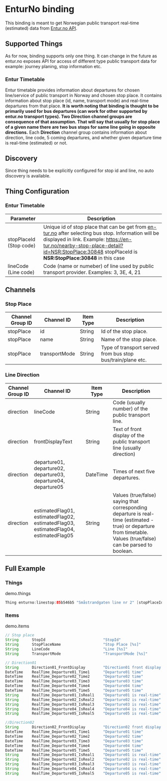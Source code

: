 # EnturNo binding

This binding is meant to get Norwegian public transport real-time (estimated) data from [Entur.no API](https://developer.entur.org/content/journey-planner-0).
                                                        
## Supported Things

As for now, binding supports only one thing. It can change in the future as entur.no exposes API for access of different type 
public transport data for example: journey planing, stop information etc.

### Entur Timetable

Entur timetable provides information about departures for chosen line/service of public transport in Norway and chosen stop place. It contains information
about stop place (id, name, transport mode) and real-time departures from that place. **It is worth noting that binding is thought to be primarily used for bus
departures (can work for other supported by entur.no transport types). Two Direction channel groups are consequence of that assumption. That will say that usually 
for stop place of a given name there are two bus stops for same line going in opposite directions.** Each **Direction** channel group contains information about direction,
line code, 5 coming departures, and whether given departure time is real-time (estimated) or not. 

## Discovery

Since thing needs to be explicitly configured for stop id and line, no auto discovery is available.

## Thing Configuration

### Entur Timetable

| Parameter                 | Description                                                                                                                                                                                                                                                                  |
|---------------------------|------------------------------------------------------------------------------------------------------------------------------------------------------------------------------------------------------------------------------------------------------------------------------|
| stopPlaceId (Stop code)   | Unique id of stop place that can be get from [en-tur.no](https://en-tur.no) after selecting bus stop. Information will be displayed in link. Example: <https://en-tur.no/nearby-stop-place-detail?id=NSR:StopPlace:30848> stopPlaceId is **NSR:StopPlace:30848** in this case|
| lineCode (Line code)      | Code (name or numeber) of line used by public transport provider. Examples: 3, 3E, 4, 21                                                                                                                                                                                     |

## Channels

### Stop Place

| Channel Group ID | Channel ID      | Item Type | Description                                                 |
|------------------|-----------------|-----------|-------------------------------------------------------------|
| stopPlace        | id              | String    | Id of the stop place.                                       |
| stopPlace        | name            | String    | Name of the stop place.                                     |
| stopPlace        | transportMode   | String    | Type of transport served from bus stop bus/train/plane etc. |

### Line Direction

| Channel Group ID  | Channel ID                                                                            | Item Type | Description                                                                                                                                                           |
|-------------------|---------------------------------------------------------------------------------------|-----------|-----------------------------------------------------------------------------------------------------------------------------------------------------------------------|
| direction         | lineCode                                                                              | String    | Code (usually number) of the public transport line.                                                                                                                   |
| direction         | frontDisplayText                                                                      | String    | Text of front display of the public transport line (usually direction)                                                                                                |
| direction         | departure01, departure02, departure03, departure04, departure05                       | DateTime  | Times of next five departures.                                                                                                                                        |
| direction         | estimatedFlag01, estimatedFlag02, estimatedFlag03, estimatedFlag04, estimatedFlag05   | String    | Values (true/false) saying that corresponding departure is real-time (estimated - true) or departure from timetable. Values (true/false) can be parsed to boolean.    |

## Full Example

### Things

demo.things

```java
Thing enturno:linestop:85b546b5 "Småstrandgaten line nr 2" [stopPlaceId="NSR:StopPlace:30848", lineCode="2"]
```

### Items

demo.items

```java
// Stop place
String      StopId                          "StopId"                        {channel="enturno:linestop:7e693e96:stopPlace#id"}               
String      StopPlaceName                   "Stop Place [%s]"               {channel="enturno:linestop:7e693e96:stopPlace#name"}
String      LineCode                        "Line [%s]"                     {channel="enturno:linestop:7e693e96:Direction01#lineCode"} 
String      TransportMode                   "TransportMode [%s]"            {channel="enturno:linestop:7e693e96:stopPlace#transportMode"} 

// Direction01
String      Direction01_FrontDisplay        "Direction01 front display [%s]"    {channel="enturno:linestop:7e693e96:Direction01#frontDisplayText"} 
DateTime    RealTime_Departure01_Time1      "Departure01 time"                  {channel="enturno:linestop:7e693e96:Direction01#departure01"}     
DateTime    RealTime_Departure02_Time2      "Departure02 time"                  {channel="enturno:linestop:7e693e96:Direction01#departure02"}     
DateTime    RealTime_Departure03_Time3      "Departure03 time"                  {channel="enturno:linestop:7e693e96:Direction01#departure03"}     
DateTime    RealTime_Departure04_Time4      "Departure04 time"                  {channel="enturno:linestop:7e693e96:Direction01#departure04"}     
DateTime    RealTime_Departure05_Time5      "Departure05 time"                  {channel="enturno:linestop:7e693e96:Direction01#departure05"}     
String      RealTime_Departure01_IsReal1    "Departure01 is real-time"          {channel="enturno:linestop:7e693e96:Direction01#estimatedFlag01"} 
String      RealTime_Departure02_IsReal2    "Departure02 is real-time"          {channel="enturno:linestop:7e693e96:Direction01#estimatedFlag02"} 
String      RealTime_Departure03_IsReal3    "Departure03 is real-time"          {channel="enturno:linestop:7e693e96:Direction01#estimatedFlag03"} 
String      RealTime_Departure04_IsReal4    "Departure04 is real-time"          {channel="enturno:linestop:7e693e96:Direction01#estimatedFlag04"} 
String      RealTime_Departure05_IsReal5    "Departure05 is real-time"          {channel="enturno:linestop:7e693e96:Direction01#estimatedFlag05"} 

//Direction02
String      Direction02_FrontDisplay        "Direction02 front display [%s]"    {channel="enturno:linestop:7e693e96:Direction02#frontDisplayText"}
DateTime    RealTime_Departure01_Time1      "Departure01 time"                  {channel="enturno:linestop:7e693e96:Direction02#departure01"}    
DateTime    RealTime_Departure02_Time2      "Departure02 time"                  {channel="enturno:linestop:7e693e96:Direction02#departure02"}    
DateTime    RealTime_Departure03_Time3      "Departure03 time"                  {channel="enturno:linestop:7e693e96:Direction02#departure03"}    
DateTime    RealTime_Departure04_Time4      "Departure04 time"                  {channel="enturno:linestop:7e693e96:Direction02#departure04"}    
DateTime    RealTime_Departure05_Time5      "Departure05 time"                  {channel="enturno:linestop:7e693e96:Direction02#departure05"}    
String      RealTime_Departure01_IsReal1    "Departure01 is real-time"          {channel="enturno:linestop:7e693e96:Direction02#estimatedFlag01"}
String      RealTime_Departure02_IsReal2    "Departure02 is real-time"          {channel="enturno:linestop:7e693e96:Direction02#estimatedFlag02"}
String      RealTime_Departure03_IsReal3    "Departure03 is real-time"          {channel="enturno:linestop:7e693e96:Direction02#estimatedFlag03"}
String      RealTime_Departure04_IsReal4    "Departure04 is real-time"          {channel="enturno:linestop:7e693e96:Direction02#estimatedFlag04"}
String      RealTime_Departure05_IsReal5    "Departure05 is real-time"          {channel="enturno:linestop:7e693e96:Direction02#estimatedFlag05"}
```
